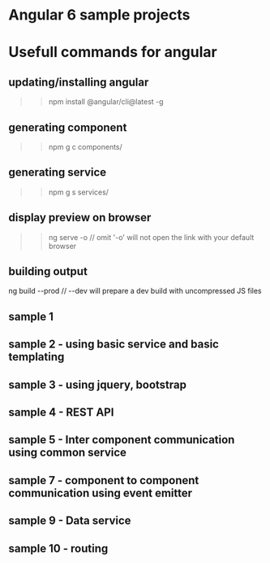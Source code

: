 Angular 6 sample projects
========

# Usefull commands for angular

## updating/installing angular
>> npm install @angular/cli@latest -g
   
## generating component
>> npm g c components/<component name>

## generating service
>> npm g s services/<service name>

## display preview on browser
>> ng serve -o // omit '-o' will not open the link with your default browser

## building output
ng build --prod // --dev will prepare a dev build with uncompressed JS files

## sample 1
## sample 2 - using basic service and basic templating
## sample 3 - using jquery, bootstrap
## sample 4 - REST API
## sample 5 - Inter component communication using common service
## sample 7 - component to component communication using event emitter
## sample 9 - Data service
## sample 10 - routing	